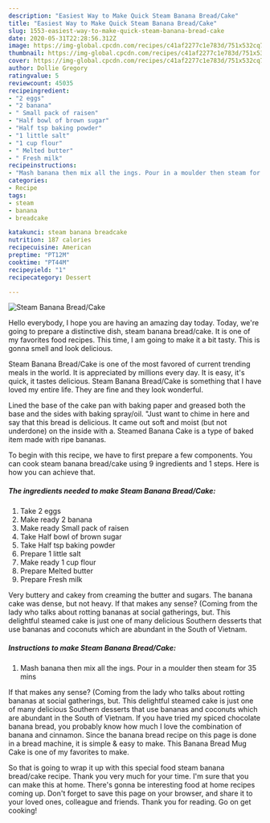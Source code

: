 ```yaml
---
description: "Easiest Way to Make Quick Steam Banana Bread/Cake"
title: "Easiest Way to Make Quick Steam Banana Bread/Cake"
slug: 1553-easiest-way-to-make-quick-steam-banana-bread-cake
date: 2020-05-31T22:28:56.312Z
image: https://img-global.cpcdn.com/recipes/c41af2277c1e783d/751x532cq70/steam-banana-breadcake-recipe-main-photo.jpg
thumbnail: https://img-global.cpcdn.com/recipes/c41af2277c1e783d/751x532cq70/steam-banana-breadcake-recipe-main-photo.jpg
cover: https://img-global.cpcdn.com/recipes/c41af2277c1e783d/751x532cq70/steam-banana-breadcake-recipe-main-photo.jpg
author: Dollie Gregory
ratingvalue: 5
reviewcount: 45035
recipeingredient:
- "2 eggs"
- "2 banana"
- " Small pack of raisen"
- "Half bowl of brown sugar"
- "Half tsp baking powder"
- "1 little salt"
- "1 cup flour"
- " Melted butter"
- " Fresh milk"
recipeinstructions:
- "Mash banana then mix all the ings. Pour in a moulder then steam for 35 mins"
categories:
- Recipe
tags:
- steam
- banana
- breadcake

katakunci: steam banana breadcake 
nutrition: 187 calories
recipecuisine: American
preptime: "PT12M"
cooktime: "PT44M"
recipeyield: "1"
recipecategory: Dessert

---
```



![Steam Banana Bread/Cake](https://img-global.cpcdn.com/recipes/c41af2277c1e783d/751x532cq70/steam-banana-breadcake-recipe-main-photo.jpg)

Hello everybody, I hope you are having an amazing day today. Today, we're going to prepare a distinctive dish, steam banana bread/cake. It is one of my favorites food recipes. This time, I am going to make it a bit tasty. This is gonna smell and look delicious.

Steam Banana Bread/Cake is one of the most favored of current trending meals in the world. It is appreciated by millions every day. It is easy, it's quick, it tastes delicious. Steam Banana Bread/Cake is something that I have loved my entire life. They are fine and they look wonderful.

Lined the base of the cake pan with baking paper and greased both the base and the sides with baking spray/oil. &#34;Just want to chime in here and say that this bread is delicious. It came out soft and moist (but not underdone) on the inside with a. Steamed Banana Cake is a type of baked item made with ripe bananas.


To begin with this recipe, we have to first prepare a few components. You can cook steam banana bread/cake using 9 ingredients and 1 steps. Here is how you can achieve that.

<!--inarticleads1-->

##### The ingredients needed to make Steam Banana Bread/Cake:

1. Take 2 eggs
1. Make ready 2 banana
1. Make ready  Small pack of raisen
1. Take Half bowl of brown sugar
1. Take Half tsp baking powder
1. Prepare 1 little salt
1. Make ready 1 cup flour
1. Prepare  Melted butter
1. Prepare  Fresh milk


Very buttery and cakey from creaming the butter and sugars. The banana cake was dense, but not heavy. If that makes any sense? (Coming from the lady who talks about rotting bananas at social gatherings, but. This delightful steamed cake is just one of many delicious Southern desserts that use bananas and coconuts which are abundant in the South of Vietnam. 

<!--inarticleads2-->

##### Instructions to make Steam Banana Bread/Cake:

1. Mash banana then mix all the ings. Pour in a moulder then steam for 35 mins


If that makes any sense? (Coming from the lady who talks about rotting bananas at social gatherings, but. This delightful steamed cake is just one of many delicious Southern desserts that use bananas and coconuts which are abundant in the South of Vietnam. If you have tried my spiced chocolate banana bread, you probably know how much I love the combination of banana and cinnamon. Since the banana bread recipe on this page is done in a bread machine, it is simple &amp; easy to make. This Banana Bread Mug Cake is one of my favorites to make. 

So that is going to wrap it up with this special food steam banana bread/cake recipe. Thank you very much for your time. I'm sure that you can make this at home. There's gonna be interesting food at home recipes coming up. Don't forget to save this page on your browser, and share it to your loved ones, colleague and friends. Thank you for reading. Go on get cooking!
